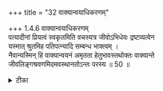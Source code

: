 +++
title = "32 वाक्यान्वयाधिकरणम्"

+++
1.4.6 वाक्यान्वयाधिकरणम्  
पत्यादीनां प्रियत्वं स्वकृतमिति वचस्यत्र जीवोऽभिधेयः द्रष्टव्यत्वेन  
यस्मात् श्रुतमिह पतिपत्न्यादि सम्बन्ध भाक्त्वम् ।  
नैवान्यस्मिन् हि वाक्यान्वयनं अमृतता हेतुभावस्तथोक्तः वाक्यान्ते  
जीवलिङ्गश्रवणमिदमवस्थानतोऽन्तः परस्य ॥ 50 ॥

<details><summary>टीका</summary>

1.4.6 वाक्यान्वयाधिकरणम् The contention that in the section beginning with the text - 'verily the husband is dear not for the sake of husband but for the sake of the Self1' and ending with the text 'The Self is to be seen2', etc., it is only the individual soul that is referred to because the latter alone is related to husband, wife and others, is wrong because when viewed in relation to other passages such3 'Tell me of that alone which you know to be the means of immortality' it is only Brahman that is referred to. And in the text in the end, namely विज्ञातारम् are kena विजानीयात् (बृह Up., II.v.15), the word विज्ञाता or knower which may be viewed as referring to जीव stands for the Supreme Brahman - the inner ruler of जीव. Notes : 1. बृह Up., II.iv.5. 2. बृह Up., II.iv.5. 3. बृह Up., II.iv.3
</details>

